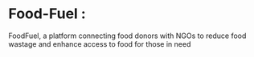 # Food-Fuel :
FoodFuel, a platform connecting food donors with NGOs to reduce food wastage and enhance access to food for those in need
